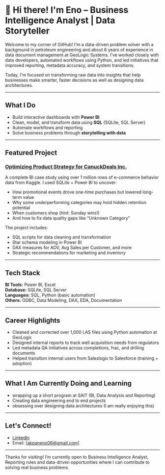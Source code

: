 # 👋 Hi there! I'm Eno – Business Intelligence Analyst | Data Storyteller

Welcome to my corner of GitHub! I'm a data-driven problem solver with a background in petroleum engineering and about 6 years of experience in data document management at GeoLogic Systems. I've worked closely with data developers, automated workflows using Python, and led initiatives that improved reporting, metadata accuracy, and system transitions.

Today, I'm focused on transforming raw data into insights that help businesses make smarter, faster decisions as well as designing data architectures.

---

## What I Do
- Build interactive dashboards with **Power BI**
- Clean, model, and transform data using **SQL** (SQLite, SQL Server)
- Automate workflows and reporting
- Solve business problems through **storytelling with data**

---

## Featured Project

### [Optimizing Product Strategy for CanuckDeals Inc.]([(https://github.com/Eno-The-Analyst/canuckdeals-sales-analysis))
A complete BI case study using over 1 million rows of e-commerce behavior data from Kaggle. I used SQLite + Power BI to uncover:
- How promotional events drove one-time purchases but lowered long-term value
- Why some underperforming categories may hold hidden retention potential
- When customers shop (hint: Sunday wins!)
- And how to fix data quality gaps like “Unknown Category”

The project includes:
- SQL scripts for data cleaning and transformation
- Star schema modeling in Power BI
- DAX measures for AOV, Avg Sales per Customer, and more
- Strategic recommendations for marketing and inventory

---

## Tech Stack

**BI Tools:** Power BI, Excel  
**Database:** SQLite, SQL Server  
**Languages:** SQL, Python (basic automation)  
**Others:** ODBC, Data Modeling, DAX, EDA, Documentation

---

## Career Highlights

- Cleaned and corrected over 1,000 LAS files using Python automation at GeoLogic
- Designed internal reports to track well acquisition needs from regulators
- Led metadata QA initiatives across completions, frac, and drilling documents
- Helped transition internal users from Saleslogix to Salesforce (training + adoption)

---

## What I Am Currently Doing and Learning
- wrapping up a short program at SAIT (BI, Data Analysis and Reporting)
- Creating data engineering end to end projects
- obsessing over designing data architectures (I am really enjoying this)

---

## Let's Connect!

- [LinkedIn](https://www.linkedin.com/in/enoudobi/)
- Email: [akpaneno06@gmail.com]

---

Thanks for visiting! I’m currently open to Business Intelligence Analyst, Reporting roles and data-driven opportunities where I can contribute to solving real business problems.
